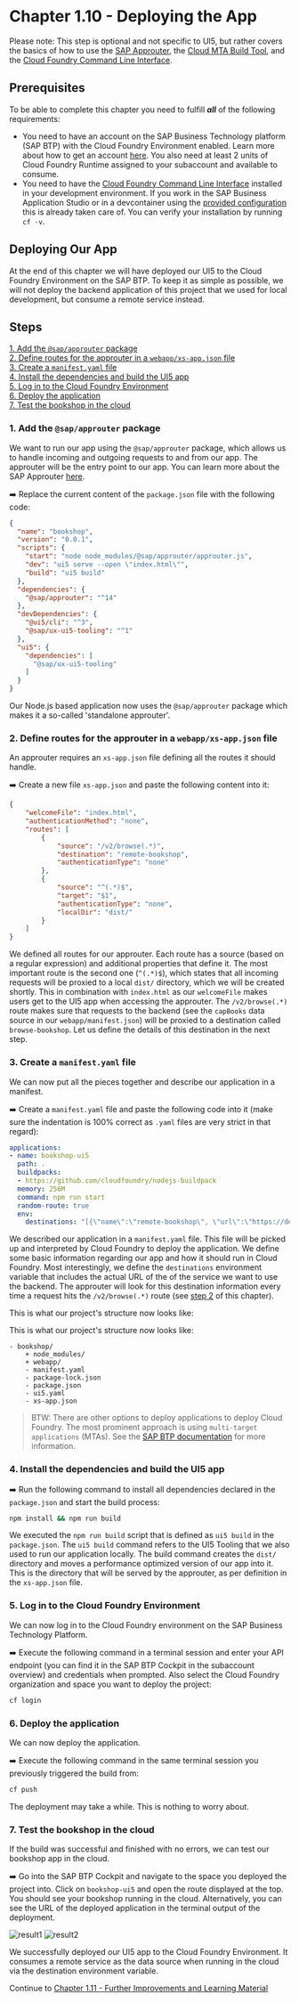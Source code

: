 # Chapter 1.10 - Deploying the App

Please note: This step is optional and not specific to UI5, but rather covers the basics of how to use the [SAP Approuter](https://www.npmjs.com/package/@sap/approuter), the [Cloud MTA Build Tool](https://sap.github.io/cloud-mta-build-tool/), and the [Cloud Foundry Command Line Interface](https://docs.cloudfoundry.org/cf-cli/). 

## Prerequisites

To be able to complete this chapter you need to fulfill ***all*** of the following requirements:
- You need to have an account on the SAP Business Technology platform (SAP BTP) with the Cloud Foundry Environment enabled. Learn more about how to get an account [here](https://developers.sap.com/group.btp-setup.html). You also need at least 2 units of Cloud Foundry Runtime assigned to your subaccount and available to consume.
- You need to have the [Cloud Foundry Command Line Interface](https://docs.cloudfoundry.org/cf-cli/) installed in your development environment. If you work in the SAP Business Application Studio or in a devcontainer using the [provided configuration](/.devcontainer) this is already taken care of. You can verify your installation by running `cf -v`.

## Deploying Our App

At the end of this chapter we will have deployed our UI5 to the Cloud Foundry Environment on the SAP BTP. To keep it as simple as possible, we will not deploy the backend application of this project that we used for local development, but consume a remote service instead.

## Steps

[1. Add the `@sap/approuter` package](#1-add-the-sapapprouter-package)<br>
[2. Define routes for the approuter in a `webapp/xs-app.json` file](#2-define-routes-for-the-approuter-in-a-webappxs-appjson-file)<br>
[3. Create a `manifest.yaml` file](#3-create-a-manifestyaml-file)<br>
[4. Install the dependencies and build the UI5 app](#4-install-the-dependencies-and-build-the-ui5-app)<br>
[5. Log in to the Cloud Foundry Environment](#5-log-in-to-the-cloud-foundry-environment)<br>
[6. Deploy the application](#6-deploy-the-application)<br>
[7. Test the bookshop in the cloud](#7-test-the-bookshop-in-the-cloud)<br>

### 1. Add the `@sap/approuter` package

We want to run our app using the `@sap/approuter` package, which allows us to handle incoming and outgoing requests to and from our app. The approuter will be the entry point to our app. You can learn more about the SAP Approuter [here](https://blogs.sap.com/2020/04/03/sap-application-router/).

➡️ Replace the current content of the `package.json` file with the following code:

```json
{
  "name": "bookshop",
  "version": "0.0.1",
  "scripts": {
    "start": "node node_modules/@sap/approuter/approuter.js",
    "dev": "ui5 serve --open \"index.html\"",
    "build": "ui5 build"
  },
  "dependencies": {
    "@sap/approuter": "^14"
  },
  "devDependencies": {
    "@ui5/cli": "^3",
    "@sap/ux-ui5-tooling": "^1"
  },
  "ui5": {
    "dependencies": [
      "@sap/ux-ui5-tooling"
    ]
  }
}
```

Our Node.js based application now uses the `@sap/approuter` package which makes it a so-called 'standalone approuter'.
    
### 2. Define routes for the approuter in a `webapp/xs-app.json` file

An approuter requires an `xs-app.json` file defining all the routes it should handle.

➡️ Create a new file `xs-app.json` and paste the following content into it:

```json
{
    "welcomeFile": "index.html",
    "authenticationMethod": "none",
    "routes": [
        {
            "source": "/v2/browse(.*)",
            "destination": "remote-bookshop",
            "authenticationType": "none"
        },
        {
            "source": "^(.*)$",
            "target": "$1",
            "authenticationType": "none",
            "localDir": "dist/"
        }
    ]
}
```

We defined all routes for our approuter. Each route has a source (based on a regular expression) and additional  properties that define it. The most important route is the second one (`^(.*)$`), which states that all incoming requests will be proxied to a local `dist/` directory, which we will be created shortly. This in combination with `index.html` as our `welcomeFile` makes users get to the UI5 app when accessing the approuter. The `/v2/browse(.*)` route makes sure that requests to the backend (see the `capBooks` data source in our `webapp/manifest.json`) will be proxied to a destination called `browse-bookshop`. Let us define the details of this destination in the next step.

### 3. Create a `manifest.yaml` file

We can now put all the pieces together and describe our application in a manifest.

➡️ Create a `manifest.yaml` file and paste the following code into it (make sure the indentation is 100% correct as `.yaml` files are very strict in that regard):

```yaml
applications:
- name: bookshop-ui5
  path: .
  buildpacks:
  - https://github.com/cloudfoundry/nodejs-buildpack
  memory: 256M
  command: npm run start
  random-route: true
  env:
    destinations: "[{\"name\":\"remote-bookshop\", \"url\":\"https://developer-advocates-free-tier-central-hana-cloud-instan3b540fd6.cfapps.us10.hana.ondemand.com\"}]"
```

We described our application in a `manifest.yaml` file. This file will be picked up and interpreted by Cloud Foundry to deploy the application. We define some basic information regarding our app and how it should run in Cloud Foundry. Most interestingly, we define the `destinations` environment variable that includes the actual URL of the of the service we want to use the backend. The approuter will look for this destination information every time a request hits the `/v2/browse(.*)` route (see [step 2](#2-define-routes-for-the-approuter-in-an-webappxs-appjson-file) of this chapter).

This is what our project's structure now looks like:

This is what our project's structure now looks like:

```text
- bookshop/
    + node_modules/
    + webapp/
    - manifest.yaml
    - package-lock.json
    - package.json
    - ui5.yaml
    - xs-app.json
```

> BTW: There are other options to deploy applications to deploy Cloud Foundry. The most prominent approach is using `multi-target applications` (MTAs). See the [SAP BTP documentation](https://help.sap.com/docs/btp/sap-business-technology-platform/multitarget-applications-in-cloud-foundry-environment) for more information.

### 4. Install the dependencies and build the UI5 app

➡️ Run the following command to install all dependencies declared in the `package.json` and start the build process:

```bash
npm install && npm run build
```

We executed the `npm run build` script that is defined as `ui5 build` in the `package.json`. The `ui5 build` command refers to the UI5 Tooling that we also used to run our application locally. The build command creates the `dist/` directory and moves a performance optimized version of our app into it. This is the directory that will be served by the approuter, as per definition in the `xs-app.json` file.

### 5. Log in to the Cloud Foundry Environment

We can now log in to the Cloud Foundry environment on the SAP Business Technology Platform. 

➡️ Execute the following command in a terminal session and enter your API endpoint (you can find it in the SAP BTP Cockpit in the subaccount overview) and credentials when prompted. Also select the Cloud Foundry organization and space you want to deploy the project:

```bash
cf login
```

### 6. Deploy the application

We can now deploy the application.

➡️ Execute the following command in the same terminal session you previously triggered the build from:

```bash
cf push
```

The deployment may take a while. This is nothing to worry about.

### 7. Test the bookshop in the cloud

If the build was successful and finished with no errors, we can test our bookshop app in the cloud. 

➡️ Go into the SAP BTP Cockpit and navigate to the space you deployed the project into. Click on `bookshop-ui5` and open the route displayed at the top. You should see your bookshop running in the cloud. Alternatively, you can see the URL of the deployed application in the terminal output of the deployment.

![result1](result1.png#border)
![result2](result2.png#border)

We successfully deployed our UI5 app to the Cloud Foundry Environment. It consumes a remote service as the data source when running in the cloud via the destination environment variable.

Continue to [Chapter 1.11 - Further Improvements and Learning Material](/chapters/1.11-further-improvements/)
